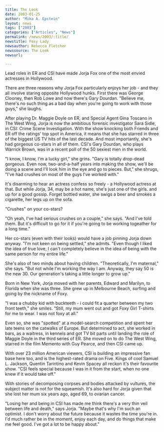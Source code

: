 ```yaml
---
title: The Look
date: 2003-01-25
author: "Mika A. Epstein"
layout: news
tags: ["2003"]
categories: ["Articles", "News"]
permalink: /news/2003/:title/
newstitle: Foxy Lady
newsauthor: Rebecca Fletcher
newssource: The Look
newsurl:

---
```


Lead roles in ER and CSI have made Jorja Fox one of the most envied actresses in Hollywood.

There are three reasons why Jorja Fox particularly enjoys her job - and they all involve staring opposite Hollywood hunks. First there was George Clooney, then Rob Lowe and now there's Gary Dourdan. "Believe me, there's no such thing as a bad day when you're going to work with those guys," she laughs.

After playing Dr. Maggie Doyle on ER, and Special Agent Gina Toscano in The West Wing, Jorja is now the ambitious forensic investigator Sara Sidle, in CSI: Crime Scene Investigation. With the show knocking both Friends and ER off the ratings' top spot in America, it means that she has starred in three of the biggest US TV hits of the last decade. And most importantly, she's had gorgeous co-stars in all of them. CSI's Gary Dourdan, who plays Warrick Brown, was in a recent poll of the 50 sexiest men in the world.

"I know, I know, I'm a lucky girl," she grins. "Gary is totally drop-dead gorgeous. Even now, two-and-a-half years into making the show, we'll be doing a scene and I'll look him in the eye and go to pieces. But," she shrugs, "I've had crushes on most of the guys I've worked with."

It's disarming to hear an actress confess so freely - a Hollywood actress at that. But while Jorja, 34, may be a hot name, she's just one of the girls. and up for a good gossip. Forget bottled water, she swigs a beer and smokes a cigarette, her legs up on the sofa.

"Crushes" on your co-stars?

"Oh yeah, I've had serious crushes on a couple," she says. "And I've told them. But it's difficult to go for it if you're going to be working togeather for a long time."

Her co-stars (even with their looks) would have a job pinning Jorja down anyway. "I'm not keen on being settled," she admits. "Even though I liked the idea of true love, I can't completely believe in the idea of being with the same person for my entire life."

She's also of two minds about having children. "Theoretically, I'm maternal," she says. "But not while I'm working the way I am. Anyway, they say 50 is the new 30. Our generation's taking a little longer to grow up."

Born in New York, Jorja moved with her parents, Edward and Marilyn, to Florida when she was three. She grew up in Melbourne Beach, surfing and going by the nickname of Foxy.

"I was a chubby kid with buckteeth - i could fit a quarter between my two front teeth," she smiles. "Still, my mum went out and got Foxy Girl T-shirts for me to wear. I was not foxy at all."

Even so, she was "spotted" at a model-search competition and spent her late teens on the catwalks of Europe. But determined to act, she worked in bars, as a waitress, in kennels and got TV bit parts until landing the role of Maggie Doyle in the third series of ER. She moved on to do The West Wing, starred in the film Memento with Guy Pearce, and then CSI came up.

With over 23 million American viewers, CSI is building an impressive fan base here too, and is the highest-rated drama on Five. Kings of cool Samuel L. Jackson, Quentin Tarintino and Kevin Spacey all reckon it's their favourite show. "CSI feels special because I was in it from the start, when no one knew if it would take off."

With stories of decomposing corpses and bodies attacked by vultures, the subject matter is not for the squeamish. It's also hard for Jorja given that she lost her mum six years ago, aged 69, to ovarian cancer.

"Losing her and being in CSI has made me think there's a very thin veil between life and death," says Jorja. "Maybe that's why I'm such an optimist. I don't worry about the future because it wastes the time you're in. I'd much rather be in the moment, enjoy each day, and do things that make me feel good. I've got a lot to be happy about."
